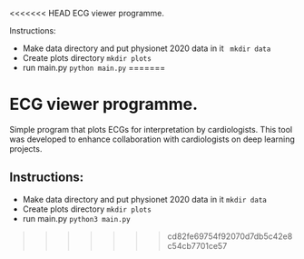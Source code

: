 <<<<<<< HEAD
ECG viewer programme.

Instructions:
* Make data directory and put physionet 2020 data in it
``` mkdir data```
* Create plots directory
```mkdir plots```
* run main.py
```python main.py```
=======
# ECG viewer programme.
Simple program that plots ECGs for interpretation by cardiologists. This tool was developed to enhance collaboration with cardiologists on deep learning projects.

## Instructions:
- Make data directory and put physionet 2020 data in it
```mkdir data```
- Create plots directory
```mkdir plots```
- run main.py
```python3 main.py```
>>>>>>> cd82fe69754f92070d7db5c42e8c54cb7701ce57
